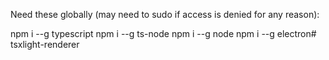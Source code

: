 Need these globally (may need to sudo if access is denied for any reason):

npm i --g typescript
npm i --g ts-node
npm i --g node
npm i --g electron# tsxlight-renderer
